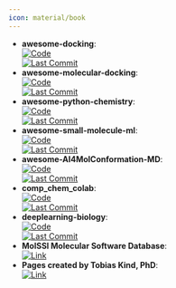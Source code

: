 ```yaml
---
icon: material/book
---
```


- **awesome-docking**:   
	[![Code](https://img.shields.io/github/stars/KyGao/awesome-docking?style=for-the-badge&logo=github)](https://github.com/KyGao/awesome-docking)  
	[![Last Commit](https://img.shields.io/github/last-commit/KyGao/awesome-docking?style=for-the-badge&logo=github)](https://github.com/KyGao/awesome-docking)  
- **awesome-molecular-docking**:   
	[![Code](https://img.shields.io/github/stars/Thinklab-SJTU/awesome-molecular-docking?style=for-the-badge&logo=github)](https://github.com/Thinklab-SJTU/awesome-molecular-docking)  
	[![Last Commit](https://img.shields.io/github/last-commit/Thinklab-SJTU/awesome-molecular-docking?style=for-the-badge&logo=github)](https://github.com/Thinklab-SJTU/awesome-molecular-docking)  
- **awesome-python-chemistry**:   
	[![Code](https://img.shields.io/github/stars/lmmentel/awesome-python-chemistry?style=for-the-badge&logo=github)](https://github.com/lmmentel/awesome-python-chemistry)  
	[![Last Commit](https://img.shields.io/github/last-commit/lmmentel/awesome-python-chemistry?style=for-the-badge&logo=github)](https://github.com/lmmentel/awesome-python-chemistry)  
- **awesome-small-molecule-ml**:   
	[![Code](https://img.shields.io/github/stars/benb111/awesome-small-molecule-ml?style=for-the-badge&logo=github)](https://github.com/benb111/awesome-small-molecule-ml)  
	[![Last Commit](https://img.shields.io/github/last-commit/benb111/awesome-small-molecule-ml?style=for-the-badge&logo=github)](https://github.com/benb111/awesome-small-molecule-ml)  
- **awesome-AI4MolConformation-MD**:   
	[![Code](https://img.shields.io/github/stars/AspirinCode/awesome-AI4MolConformation-MD?style=for-the-badge&logo=github)](https://github.com/AspirinCode/awesome-AI4MolConformation-MD)  
	[![Last Commit](https://img.shields.io/github/last-commit/AspirinCode/awesome-AI4MolConformation-MD?style=for-the-badge&logo=github)](https://github.com/AspirinCode/awesome-AI4MolConformation-MD)  
- **comp_chem_colab**:   
	[![Code](https://img.shields.io/github/stars/yboulaamane/comp_chem_colab?style=for-the-badge&logo=github)](https://github.com/yboulaamane/comp_chem_colab)  
	[![Last Commit](https://img.shields.io/github/last-commit/yboulaamane/comp_chem_colab?style=for-the-badge&logo=github)](https://github.com/yboulaamane/comp_chem_colab)  
- **deeplearning-biology**:   
	[![Code](https://img.shields.io/github/stars/hussius/deeplearning-biology?style=for-the-badge&logo=github)](https://github.com/hussius/deeplearning-biology#chemoinformatics-and-drug-discovery-)  
	[![Last Commit](https://img.shields.io/github/last-commit/hussius/deeplearning-biology?style=for-the-badge&logo=github)](https://github.com/hussius/deeplearning-biology#chemoinformatics-and-drug-discovery-)  
- **MolSSI Molecular Software Database**:   
	[![Link](https://img.shields.io/badge/Link-offline-red?style=for-the-badge&logo=xamarin&logoColor=red)](https://molssi.org/software-search/)  
- **Pages created by Tobias Kind, PhD**:   
	[![Link](https://img.shields.io/badge/Link-online-brightgreen?style=for-the-badge&logo=cachet&logoColor=65FF8F)](https://fiehnlab.ucdavis.edu/staff/kind/metabolomics)  
